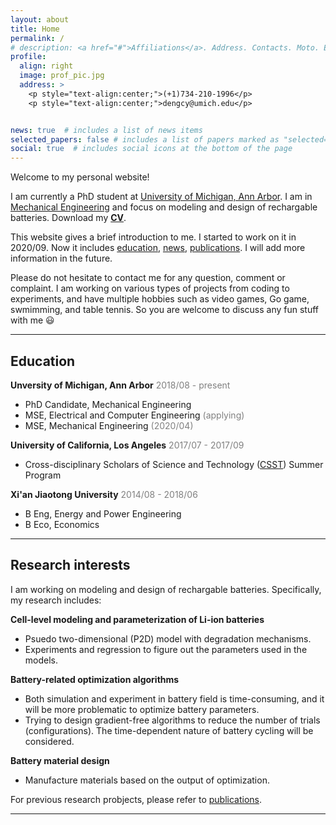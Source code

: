 ```yaml
---
layout: about
title: Home
permalink: /
# description: <a href="#">Affiliations</a>. Address. Contacts. Moto. Etc.
profile:
  align: right
  image: prof_pic.jpg
  address: >
    <p style="text-align:center;">(+1)734-210-1996</p>
    <p style="text-align:center;">dengcy@umich.edu</p>


news: true  # includes a list of news items
selected_papers: false # includes a list of papers marked as "selected={true}"
social: true  # includes social icons at the bottom of the page
---
```


Welcome to my personal website!

I am currently a PhD student at [University of Michigan, Ann Arbor](https://umich.edu/). I am in [Mechanical Engineering](https://me.engin.umich.edu/) and focus on modeling and design of rechargable batteries. Download my [**CV**](assets/pdf/resume.pdf).


This website gives a brief introduction to me. I started to work on it in 2020/09. Now it includes [education](#education), [news](#education), [publications](/publications/index.html). I will add more information in the future.  

Please do not hesitate to contact me for any question, comment or complaint. I am working on various types of projects from coding to experiments, and have multiple hobbies such as video games, Go game, swmimming, and table tennis. So you are welcome to discuss any fun stuff with me :smiley: 

---

## Education 
	
**Unversity of Michigan, Ann Arbor** <span style="color:grey">2018/08 - present</span>



* PhD Candidate, Mechanical Engineering
* MSE, Electrical and Computer Engineering <span style="color:grey">(applying)</span>
* MSE, Mechanical Engineering <span style="color:grey">(2020/04)</span>

**University of California, Los Angeles** <span style="color:grey">2017/07 - 2017/09</span>


* Cross-disciplinary Scholars of Science and Technology ([CSST](http://csst.ucla.edu/)) Summer Program

	
**Xi'an Jiaotong University** <span style="color:grey">2014/08 - 2018/06</span>
* B Eng, Energy and Power Engineering 
* B Eco, Economics

---
## Research interests 
	
  I am working on modeling and design of rechargable batteries. Specifically, my research includes:

**Cell-level modeling and parameterization of Li-ion batteries** 

* Psuedo two-dimensional (P2D) model with degradation mechanisms.
* Experiments and regression to figure out the parameters used in the models.

**Battery-related optimization algorithms** 


* Both simulation and experiment in battery field is time-consuming, and it will be more problematic to optimize battery parameters.
* Trying to design gradient-free algorithms to reduce the number of trials (configurations). The time-dependent nature of battery cycling will be considered.  

	
**Battery material design**
* Manufacture materials based on the output of optimization. 

For previous research probjects, please refer to [publications](/publications/index.html).

---